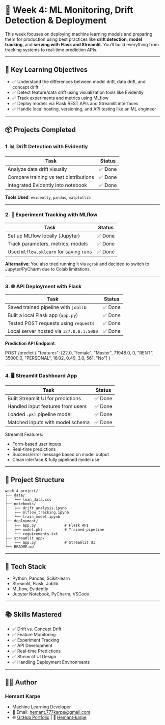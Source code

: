 # 🚀 Week 4: ML Monitoring, Drift Detection & Deployment

This week focuses on deploying machine learning models and preparing them for production using best practices like **drift detection**, **model tracking**, and **serving with Flask and Streamlit**. You’ll build everything from tracking systems to real-time prediction APIs.

---

## 🔖 Key Learning Objectives

- ✅ Understand the differences between model drift, data drift, and concept drift
- ✅ Detect feature/data drift using visualization tools like Evidently
- ✅ Track experiments and metrics using MLflow
- ✅ Deploy models via Flask REST APIs and Streamlit interfaces
- ✅ Handle local hosting, versioning, and API testing like an ML engineer

---

## 📦 Projects Completed

### 1. 📊 Drift Detection with Evidently

| Task                        | Status |
|-----------------------------|--------|
| Analyze data drift visually | ✅ Done |
| Compare training vs test distributions | ✅ Done |
| Integrated Evidently into notebook | ✅ Done |

**Tools Used**: `evidently`, `pandas`, `matplotlib`

---

### 2. 🔁 Experiment Tracking with MLflow

| Task                            | Status |
|----------------------------------|--------|
| Set up MLflow locally (Jupyter)  | ✅ Done |
| Track parameters, metrics, models| ✅ Done |
| Used `mlflow.sklearn` for saving runs | ✅ Done |

**Alternative**: You also tried running it via `ngrok` and decided to switch to Jupyter/PyCharm due to Colab limitations.

---

### 3. 🌐 API Deployment with Flask

| Task                        | Status |
|-----------------------------|--------|
| Saved trained pipeline with `joblib` | ✅ Done |
| Built a local Flask app (`app.py`)   | ✅ Done |
| Tested POST requests using `requests` | ✅ Done |
| Local server hosted via `127.0.0.1:5000` | ✅ Done |

**Prediction API Endpoint**:

POST /predict
{
  "features": [22.0, "female", "Master", 71948.0, 0, "RENT", 35000.0, "PERSONAL", 16.02, 0.49, 3.0, 561, "No"]
}

---

### 4. 🖥️ Streamlit Dashboard App
| Task                               | Status |
| ---------------------------------- | ------ |
| Built Streamlit UI for predictions | ✅ Done |
| Handled input features from users  | ✅ Done |
| Loaded `.pkl` pipeline model       | ✅ Done |
| Matched inputs with model schema   | ✅ Done |

Streamlit Features:
- Form-based user inputs
- Real-time predictions
- Success/error message based on model output
- Clean interface & fully pipelined model use

---

## 📁 Project Structure
```
week_4_project/
├── data/
│   └── loan_data.csv
├── notebooks/
│   ├── drift_analysis.ipynb
│   ├── mlflow_tracking.ipynb
│   └── train_model.ipynb
├── deployment/
│   ├── app.py             # Flask API
│   ├── model.pkl          # Trained pipeline
│   └── requirements.txt
├── streamlit_app/
│   └── app.py             # Streamlit UI
└── README.md
```
---

## 🔧 Tech Stack
- Python, Pandas, Scikit-learn
- Streamlit, Flask, Joblib
- MLflow, Evidently
- Jupyter Notebook, PyCharm, VSCode

---

## 📚 Skills Mastered
- ✅ Drift vs. Concept Drift
- ✅ Feature Monitoring
- ✅ Experiment Tracking
- ✅ API Development
- ✅ Real-time Predictions
- ✅ Streamlit UI Design
- ✅ Handling Deployment Environments

---

## 👨‍💻 Author
### **Hemant Karpe**
- Machine Learning Developer
- 📧 Email: hemant.777karpe@gmail.com 
- 🌐 [GitHub Portfolio](https://github.com/Hemant-Karpe-777) | 🔗 [Hemant-karpe](https://www.linkedin.com/in/hemant-karpe)
